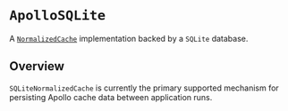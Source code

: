 # ``ApolloSQLite``

A [`NormalizedCache`](/documentation/apollo/normalizedcache) implementation backed by a `SQLite` database.

## Overview

``SQLiteNormalizedCache`` is currently the primary supported mechanism for persisting Apollo cache data between application runs.
